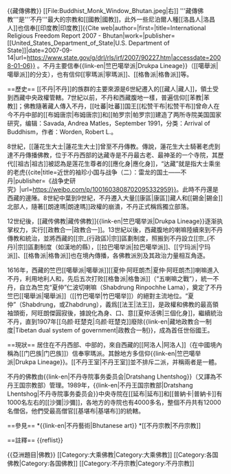 {{藏傳佛教}}
[[File:Buddhist_Monk_Window_Bhutan.jpeg|右]]
'''藏傳佛教'''是'''不丹'''最大的宗教和[[國教|國教]]，此外一些尼泊爾人種[[洛昌人|洛昌人]]也信奉[[印度教|印度教]]<ref name="State department">{{Cite web|author=|first=|title=International Religious Freedom Report 2007 - Bhutan|work=|publisher=[[United_States_Department_of_State|U.S. Department of State]]|date=2007-09-14|url=https://www.state.gov/g/drl/rls/irf/2007/90227.htm|accessdate=2008-01-06}}</ref> 。不丹主要信奉{{link-en|竺巴噶举派|Drukpa Lineage}}（[[噶舉派|噶舉派]]的分支），也有信仰[[寧瑪派|寧瑪派]]、[[格魯派|格魯派]]等。

==歷史==
[[不丹|不丹]]的族群的主要來源是6世紀遷入的[[藏人|藏人]]，領土受到西藏中央政權管轄。7世紀以前，不丹和西藏腹地一樣，普遍信仰[[苯教|苯教]]；佛教隨著藏人傳入不丹，[[吐蕃|吐蕃]]国王[[松赞干布|松赞干布]]曾命人在今不丹中部的[[布姆唐宗|布姆唐宗]]和[[帕罗宗|帕罗宗]]建造了两所寺院<ref>美国国家研究，编辑：Savada, Andrea Matles，September 1991，分类：Arrival of Buddhism，作者：Worden, Robert L.</ref>。

8世紀，[[蓮花生大士|蓮花生大士]]曾至不丹傳教。傳說，蓮花生大士騎著老虎到達不丹傳播佛教，位于不丹西部的达藏寺是不丹最古老、最神圣的一个寺院，其歷代[[祖古|祖古]]被認為是莲花生尊者的[[應化身|應化身]]，“达藏”就是指大士乘坐的老虎<ref name=战争史>{{cite|title=近世的袖珍小国与战争（二）：雷龙的国土——不丹|publisher=《战争史研究》|url=https://weibo.com/p/1001603808702095332959}}</ref>。此時不丹還是西藏的邊陲。8世紀中葉到9世紀，不丹遷入大量[[康區|康區]]藏人和[[錫金|錫金]]北部人，隨著[[朗達瑪|朗達瑪]]政權的崩潰，不丹正式稱爲獨立部落。

12世纪後，[[藏传佛教|藏传佛教]]{{link-en|竺巴噶举派|Drukpa Lineage}}逐渐执掌权力，实行[[政教合一|政教合一]]。13世紀以後，西藏腹地的喇嘛陸續來到不丹傳教和統治，並將西藏的[[宗_(行政區)|宗]]區劃制度，照搬到不丹設立[[宗_(不丹)|宗]]區劃制度（如漢地的縣），[[拉巴噶举派|拉巴噶举派]]、[[宁玛派|宁玛派]]、[[格魯派|格魯派]]也在境內傳播，各佛教派別及其政治力量相互角逐。

1616年，西藏的竺巴[[噶舉派|噶舉派]][[夏仲·阿旺朗杰|夏仲·阿旺朗杰]]喇嘛進入不丹，利用地利人和，先后五次打败[[格鲁派|格鲁派]]（“五喇嘛之戰”），統一不丹，自立為竺克“夏仲”仁波切喇嘛（Shabdrung Rinpochhe Lama），奠定了不丹竺巴[[噶舉派|噶舉派]]（[[竹巴噶举|竹巴噶举]]）的絕對主流地位。“夏仲”（Shabdrung，或Zhabdrung），義爲[[法王|法王]]，是政權和佛教的最高領袖頭銜，阿旺朗傑圓寂後，據說化為身、口、意[[夏仲活佛|三個化身]]，繼續統治不丹，直到1907年[[乌颜·旺楚克|乌颜·旺楚克]]廢除{{link-en|藏地政教合一制度|Tibetan dual system of government|政教合一制}}，成為首任世俗國王。

==現狀==
居住在不丹西部、中部的，來自西藏的[[阿洛人|阿洛人]]（在中國境內稱為[[门巴族|门巴族]]）信奉寧瑪派。其餘地方多信仰{{link-en|竺巴噶举派|Drukpa Lineage}}。[[不丹王室|不丹王室]]並不排斥二派，并稱兩者是一體。

不丹的佛教由{{link-en|不丹寺院事务委员会|Dratshang Lhentshog}}（又譯為不丹王国宗教部）管理。1989年，{{link-en|不丹王国宗教部|Dratshang Lhentshog|不丹寺院事务委员会}}中央寺院在[[延布|延布]]和[[普納卡|普納卡]]有1000名左右的[[沙彌|沙彌]]，各地方的寺院也有4000多名，整個不丹共有12000名僧侶，他們受最高僧官[[基堪布|基堪布]]的統轄。

==參見==
*{{link-en|不丹藝術|Bhutanese art}}
*[[不丹宗教|不丹宗教]]

==註釋==
{{reflist}}

{{亞洲題目|佛教}}
[[Category:大乘佛教|Category:大乘佛教]]
[[Category:各国佛教|Category:各国佛教]]
[[Category:不丹宗教|Category:不丹宗教]]
